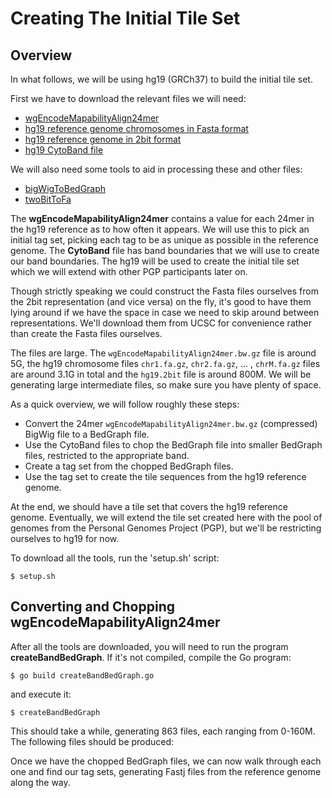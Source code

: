Creating The Initial Tile Set
=============================

Overview
--------

In what follows, we will be using hg19 (GRCh37) to build the
initial tile set.

First we have to download the relevant files we will need:

  - [wgEncodeMapabilityAlign24mer](http://hgdownload-test.cse.ucsc.edu/goldenPath/hg19/encodeDCC/wgEncodeMapability/release1/wgEncodeCrgMapabilityAlign24mer.bw.gz)
  - [hg19 reference genome chromosomes in Fasta format](http://hgdownload.cse.ucsc.edu/goldenpath/hg19/chromosomes/)
  - [hg19 reference genome in 2bit format](http://hgdownload.soe.ucsc.edu/goldenPath/hg19/bigZips/hg19.2bit)
  - [hg19 CytoBand file](http://hgdownload.cse.ucsc.edu/goldenpath/hg19/database/cytoBand.txt.gz)

We will also need some tools to aid in processing these and other files:

  - [bigWigToBedGraph](http://hgdownload.cse.ucsc.edu/admin/exe/linux.x86_64/bigWigToBedGraph)
  - [twoBitToFa](http://hgdownload.cse.ucsc.edu/admin/exe/linux.x86_64/twoBitToFa)

The **wgEncodeMapabilityAlign24mer** contains a value for each 24mer in the hg19 reference as to how often it appears.  We will use
this to pick an initial tag set, picking each tag to be as unique as possible in the reference genome.  The **CytoBand** file has
band boundaries that we will use to create our band boundaries.  The hg19 will be used to create the initial tile set which we will
extend with other PGP participants later on.

Though strictly speaking we could construct the Fasta files ourselves from the 2bit representation (and vice versa) on the fly, it's good
to have them lying around if we have the space in case we need to skip around between representations.  We'll download them from UCSC
for convenience rather than create the Fasta files ourselves.

The files are large.  The `wgEncodeMapabilityAlign24mer.bw.gz` file is around 5G, the hg19 chromosome files `chr1.fa.gz`, `chr2.fa.gz`, ... , `chrM.fa.gz` 
files are around 3.1G in total and the `hg19.2bit` file is around 800M.
We will be generating large intermediate files, so make sure you have plenty of space.

As a quick overview, we will follow roughly these steps:

  - Convert the 24mer `wgEncodeMapabilityAlign24mer.bw.gz` (compressed) BigWig file to a BedGraph file.
  - Use the CytoBand files to chop the BedGraph file into smaller BedGraph files, restricted to the appropriate band.
  - Create a tag set from the chopped BedGraph files.
  - Use the tag set to create the tile sequences from the hg19 reference genome.

At the end, we should have a tile set that covers the hg19 reference genome.  Eventually, we will extend
the tile set created here with the pool of genomes from the Personal Genomes Project (PGP), but we'll be
restricting ourselves to hg19 for now.

To download all the tools, run the 'setup.sh' script:

    $ setup.sh

Converting and Chopping wgEncodeMapabilityAlign24mer
-------------------------------------------------------

After all the tools are downloaded, you will need to run the program **createBandBedGraph**.  If it's not compiled, compile the Go program:

    $ go build createBandBedGraph.go

and execute it:

    $ createBandBedGraph

This should take a while, generating 863 files, each ranging from 0-160M.  The following files should be produced:



Once we have the chopped BedGraph files, we can now walk through each one and find our tag sets, generating Fastj files from the reference genome along the way.






